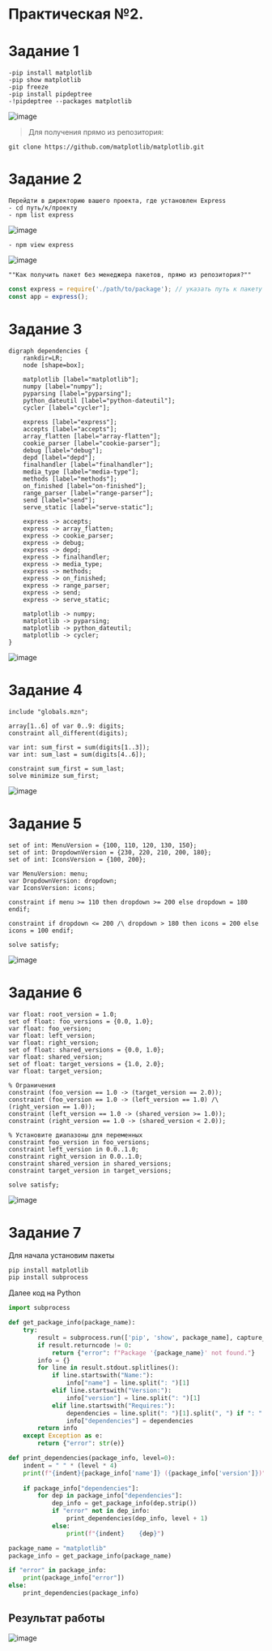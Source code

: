 # Практическая №2.

# Задание 1
```
-pip install matplotlib
-pip show matplotlib
-pip freeze
-pip install pipdeptree
-!pipdeptree --packages matplotlib
```

![image](https://github.com/user-attachments/assets/dd1951e7-f22b-41c2-9f12-7631bf4946ea)


>Для получения прямо из репозитория:
```
git clone https://github.com/matplotlib/matplotlib.git
```


# Задание 2
```
Перейдти в директорию вашего проекта, где установлен Express
- cd путь/к/проекту
- npm list express
```
![image](https://github.com/user-attachments/assets/0bde7eb8-d73b-40f5-becb-cb102a982480)
```
- npm view express
```
![image](https://github.com/user-attachments/assets/c97fad06-ec86-4682-bb81-123355cafba6)

```
""Как получить пакет без менеджера пакетов, прямо из репозитория?""
```
``` js
const express = require('./path/to/package'); // указать путь к пакету который установлен самостоятельно
const app = express();
```

# Задание 3
``` Graphviz
digraph dependencies {
    rankdir=LR;
    node [shape=box];

    matplotlib [label="matplotlib"];
    numpy [label="numpy"];
    pyparsing [label="pyparsing"];
    python_dateutil [label="python-dateutil"];
    cycler [label="cycler"];
    
    express [label="express"];
    accepts [label="accepts"];
    array_flatten [label="array-flatten"];
    cookie_parser [label="cookie-parser"];
    debug [label="debug"];
    depd [label="depd"];
    finalhandler [label="finalhandler"];
    media_type [label="media-type"];
    methods [label="methods"];
    on_finished [label="on-finished"];
    range_parser [label="range-parser"];
    send [label="send"];
    serve_static [label="serve-static"];

    express -> accepts;
    express -> array_flatten;
    express -> cookie_parser;
    express -> debug;
    express -> depd;
    express -> finalhandler;
    express -> media_type;
    express -> methods;
    express -> on_finished;
    express -> range_parser;
    express -> send;
    express -> serve_static;

    matplotlib -> numpy;
    matplotlib -> pyparsing;
    matplotlib -> python_dateutil;
    matplotlib -> cycler;
}
```
![image](https://github.com/user-attachments/assets/a111d4bf-4398-416e-9009-d29c403bbae9)


# Задание 4
```  minizinc
include "globals.mzn";

array[1..6] of var 0..9: digits;
constraint all_different(digits);

var int: sum_first = sum(digits[1..3]);
var int: sum_last = sum(digits[4..6]);

constraint sum_first = sum_last;
solve minimize sum_first;
```
![image](https://github.com/user-attachments/assets/8ee98a9e-1105-4ff9-9536-b5391f7a711b)


# Задание 5
``` minizinc
set of int: MenuVersion = {100, 110, 120, 130, 150};
set of int: DropdownVersion = {230, 220, 210, 200, 180};
set of int: IconsVersion = {100, 200};

var MenuVersion: menu;
var DropdownVersion: dropdown;
var IconsVersion: icons;

constraint if menu >= 110 then dropdown >= 200 else dropdown = 180 endif;

constraint if dropdown <= 200 /\ dropdown > 180 then icons = 200 else icons = 100 endif;

solve satisfy;
```
![image](https://github.com/user-attachments/assets/74c11b8a-c6ce-4d87-a27c-79958a66bc3c)




# Задание 6
```
var float: root_version = 1.0; 
set of float: foo_versions = {0.0, 1.0}; 
var float: foo_version; 
var float: left_version; 
var float: right_version; 
set of float: shared_versions = {0.0, 1.0}; 
var float: shared_version; 
set of float: target_versions = {1.0, 2.0}; 
var float: target_version;

% Ограничения
constraint (foo_version == 1.0 -> (target_version == 2.0));
constraint (foo_version == 1.0 -> (left_version == 1.0) /\ (right_version == 1.0));
constraint (left_version == 1.0 -> (shared_version >= 1.0));
constraint (right_version == 1.0 -> (shared_version < 2.0));

% Установите диапазоны для переменных
constraint foo_version in foo_versions;
constraint left_version in 0.0..1.0;
constraint right_version in 0.0..1.0;
constraint shared_version in shared_versions;
constraint target_version in target_versions;

solve satisfy;
```
![image](https://github.com/user-attachments/assets/423f9588-1ed8-4950-bd4a-a9e27f9b5f89)

# Задание 7
Для начала установим пакеты
``` bash
pip install matplotlib
pip install subprocess
```
Далее код на Python
``` python
import subprocess

def get_package_info(package_name):
    try:
        result = subprocess.run(['pip', 'show', package_name], capture_output=True, text=True)
        if result.returncode != 0:
            return {"error": f"Package '{package_name}' not found."}
        info = {}
        for line in result.stdout.splitlines():
            if line.startswith("Name:"):
                info["name"] = line.split(": ")[1]
            elif line.startswith("Version:"):
                info["version"] = line.split(": ")[1]
            elif line.startswith("Requires:"):
                dependencies = line.split(": ")[1].split(", ") if ": " in line else []
                info["dependencies"] = dependencies
        return info
    except Exception as e:
        return {"error": str(e)}

def print_dependencies(package_info, level=0):
    indent = " " * (level * 4) 
    print(f"{indent}{package_info['name']} ({package_info['version']})")
    
    if package_info["dependencies"]:
        for dep in package_info["dependencies"]:
            dep_info = get_package_info(dep.strip())
            if "error" not in dep_info:
                print_dependencies(dep_info, level + 1)
            else:
                print(f"{indent}    {dep}")

package_name = "matplotlib"
package_info = get_package_info(package_name)

if "error" in package_info:
    print(package_info["error"])
else:
    print_dependencies(package_info)
```
## Результат работы 
![image](https://github.com/user-attachments/assets/37467869-80b4-4500-94ca-d9753ceb08f8)




